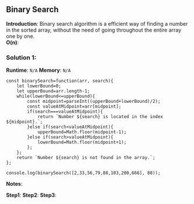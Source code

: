 ## Binary Search

**Introduction**: Binary search algorithm is a efficient way of finding a number in the sorted array, without the need of going throughout the entire array one by one.   
**O(n)**:      

### Solution 1:
**Runtime**: ``N/A``
**Memory**: ``N/A``
```
const binarySearch=function(arr, search){
	let lowerBound=0;
	let upperBound=arr.length-1;
	while(lowerBound<=upperBound){
		const midpoint=parseInt((upperBound+lowerBound)/2);
		const valueAtMidpoint=arr[midpoint];
		if(search===valueAtMidpoint){
			return `Number ${search} is located in the index ${midpoint}.`;
		}else if(search<valueAtMidpoint){
			upperBound=Math.floor(midpoint-1);
		}else if(search>valueAtMidpoint){
			lowerBound=Math.floor(midpoint+1);
		};
	};
	return `Number ${search} is not found in the array.`;
};

console.log(binarySearch([2,33,56,79,88,103,200,666], 88));
```
**Notes**:  

**Step1**: 
**Step2**: 
**Step3**: 

